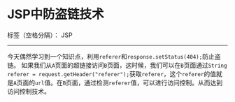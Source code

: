 ﻿# JSP中防盗链技术

标签（空格分隔）： JSP

---

今天偶然学习到一个知识点，利用`referer`和`response.setStatus(404);`防止盗链。
如果我们从`A`页面的超链接访问`B`页面，这时候，我们可以在`B`页面通过`String referer = request.getHeader("referer");`获取`referer`，这个`referer`的值就是`A`页面的`url`值。在`B`页面，通过检测`referer`值，可以进行访问控制。从而达到访问控制技术。





